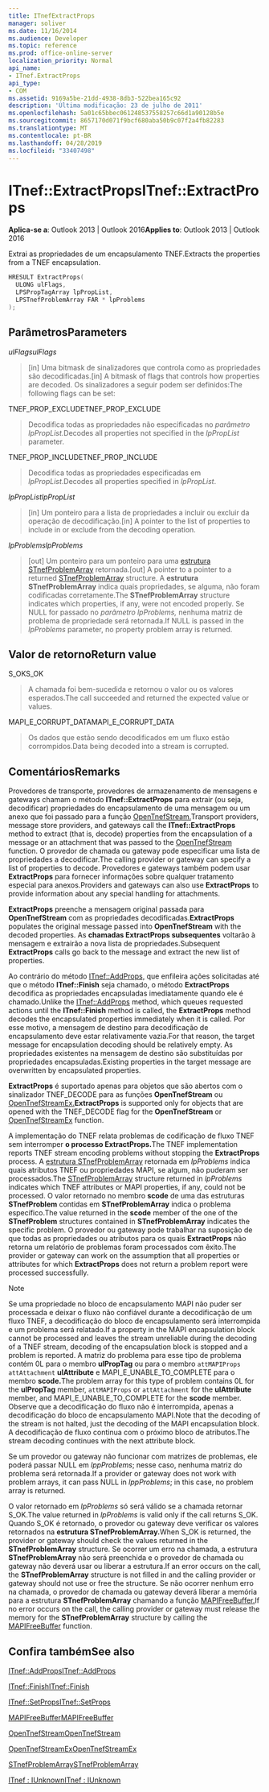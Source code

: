 ```yaml
---
title: ITnefExtractProps
manager: soliver
ms.date: 11/16/2014
ms.audience: Developer
ms.topic: reference
ms.prod: office-online-server
localization_priority: Normal
api_name:
- ITnef.ExtractProps
api_type:
- COM
ms.assetid: 9169a5be-21dd-4938-8db3-522bea165c92
description: 'Última modificação: 23 de julho de 2011'
ms.openlocfilehash: 5a01c65bbec061248537558257c66d1a90128b5e
ms.sourcegitcommit: 8657170d071f9bcf680aba50b9c07f2a4fb82283
ms.translationtype: MT
ms.contentlocale: pt-BR
ms.lasthandoff: 04/28/2019
ms.locfileid: "33407498"
---
```

# <a name="itnefextractprops"></a><span data-ttu-id="36a03-103">ITnef::ExtractProps</span><span class="sxs-lookup"><span data-stu-id="36a03-103">ITnef::ExtractProps</span></span>

  
  
<span data-ttu-id="36a03-104">**Aplica-se a**: Outlook 2013 | Outlook 2016</span><span class="sxs-lookup"><span data-stu-id="36a03-104">**Applies to**: Outlook 2013 | Outlook 2016</span></span> 
  
<span data-ttu-id="36a03-105">Extrai as propriedades de um encapsulamento TNEF.</span><span class="sxs-lookup"><span data-stu-id="36a03-105">Extracts the properties from a TNEF encapsulation.</span></span> 
  
```cpp
HRESULT ExtractProps(
  ULONG ulFlags,
  LPSPropTagArray lpPropList,
  LPSTnefProblemArray FAR * lpProblems
);
```

## <a name="parameters"></a><span data-ttu-id="36a03-106">Parâmetros</span><span class="sxs-lookup"><span data-stu-id="36a03-106">Parameters</span></span>

 <span data-ttu-id="36a03-107">_ulFlags_</span><span class="sxs-lookup"><span data-stu-id="36a03-107">_ulFlags_</span></span>
  
> <span data-ttu-id="36a03-108">[in] Uma bitmask de sinalizadores que controla como as propriedades são decodificadas.</span><span class="sxs-lookup"><span data-stu-id="36a03-108">[in] A bitmask of flags that controls how properties are decoded.</span></span> <span data-ttu-id="36a03-109">Os sinalizadores a seguir podem ser definidos:</span><span class="sxs-lookup"><span data-stu-id="36a03-109">The following flags can be set:</span></span>
    
<span data-ttu-id="36a03-110">TNEF_PROP_EXCLUDE</span><span class="sxs-lookup"><span data-stu-id="36a03-110">TNEF_PROP_EXCLUDE</span></span> 
  
> <span data-ttu-id="36a03-111">Decodifica todas as propriedades não especificadas no _parâmetro lpPropList._</span><span class="sxs-lookup"><span data-stu-id="36a03-111">Decodes all properties not specified in the  _lpPropList_ parameter.</span></span> 
    
<span data-ttu-id="36a03-112">TNEF_PROP_INCLUDE</span><span class="sxs-lookup"><span data-stu-id="36a03-112">TNEF_PROP_INCLUDE</span></span> 
  
> <span data-ttu-id="36a03-113">Decodifica todas as propriedades especificadas em  _lpPropList_.</span><span class="sxs-lookup"><span data-stu-id="36a03-113">Decodes all properties specified in  _lpPropList_.</span></span>
    
 <span data-ttu-id="36a03-114">_lpPropList_</span><span class="sxs-lookup"><span data-stu-id="36a03-114">_lpPropList_</span></span>
  
> <span data-ttu-id="36a03-115">[in] Um ponteiro para a lista de propriedades a incluir ou excluir da operação de decodificação.</span><span class="sxs-lookup"><span data-stu-id="36a03-115">[in] A pointer to the list of properties to include in or exclude from the decoding operation.</span></span>
    
 <span data-ttu-id="36a03-116">_lpProblems_</span><span class="sxs-lookup"><span data-stu-id="36a03-116">_lpProblems_</span></span>
  
> <span data-ttu-id="36a03-117">[out] Um ponteiro para um ponteiro para uma [estrutura STnefProblemArray](stnefproblemarray.md) retornada.</span><span class="sxs-lookup"><span data-stu-id="36a03-117">[out] A pointer to a pointer to a returned [STnefProblemArray](stnefproblemarray.md) structure.</span></span> <span data-ttu-id="36a03-118">A **estrutura STnefProblemArray** indica quais propriedades, se alguma, não foram codificadas corretamente.</span><span class="sxs-lookup"><span data-stu-id="36a03-118">The **STnefProblemArray** structure indicates which properties, if any, were not encoded properly.</span></span> <span data-ttu-id="36a03-119">Se NULL for passado no  _parâmetro lpProblems,_ nenhuma matriz de problema de propriedade será retornada.</span><span class="sxs-lookup"><span data-stu-id="36a03-119">If NULL is passed in the  _lpProblems_ parameter, no property problem array is returned.</span></span> 
    
## <a name="return-value"></a><span data-ttu-id="36a03-120">Valor de retorno</span><span class="sxs-lookup"><span data-stu-id="36a03-120">Return value</span></span>

<span data-ttu-id="36a03-121">S_OK</span><span class="sxs-lookup"><span data-stu-id="36a03-121">S_OK</span></span> 
  
> <span data-ttu-id="36a03-122">A chamada foi bem-sucedida e retornou o valor ou os valores esperados.</span><span class="sxs-lookup"><span data-stu-id="36a03-122">The call succeeded and returned the expected value or values.</span></span>
    
<span data-ttu-id="36a03-123">MAPI_E_CORRUPT_DATA</span><span class="sxs-lookup"><span data-stu-id="36a03-123">MAPI_E_CORRUPT_DATA</span></span> 
  
> <span data-ttu-id="36a03-124">Os dados que estão sendo decodificados em um fluxo estão corrompidos.</span><span class="sxs-lookup"><span data-stu-id="36a03-124">Data being decoded into a stream is corrupted.</span></span>
    
## <a name="remarks"></a><span data-ttu-id="36a03-125">Comentários</span><span class="sxs-lookup"><span data-stu-id="36a03-125">Remarks</span></span>

<span data-ttu-id="36a03-126">Provedores de transporte, provedores de armazenamento de mensagens e gateways chamam o método **ITnef::ExtractProps** para extrair (ou seja, decodificar) propriedades do encapsulamento de uma mensagem ou um anexo que foi passado para a função [OpenTnefStream.](opentnefstream.md)</span><span class="sxs-lookup"><span data-stu-id="36a03-126">Transport providers, message store providers, and gateways call the **ITnef::ExtractProps** method to extract (that is, decode) properties from the encapsulation of a message or an attachment that was passed to the [OpenTnefStream](opentnefstream.md) function.</span></span> <span data-ttu-id="36a03-127">O provedor de chamada ou gateway pode especificar uma lista de propriedades a decodificar.</span><span class="sxs-lookup"><span data-stu-id="36a03-127">The calling provider or gateway can specify a list of properties to decode.</span></span> <span data-ttu-id="36a03-128">Provedores e gateways também podem usar **ExtractProps** para fornecer informações sobre qualquer tratamento especial para anexos.</span><span class="sxs-lookup"><span data-stu-id="36a03-128">Providers and gateways can also use **ExtractProps** to provide information about any special handling for attachments.</span></span> 
  
 <span data-ttu-id="36a03-129">**ExtractProps** preenche a mensagem original passada para **OpenTnefStream** com as propriedades decodificadas.</span><span class="sxs-lookup"><span data-stu-id="36a03-129">**ExtractProps** populates the original message passed into **OpenTnefStream** with the decoded properties.</span></span> <span data-ttu-id="36a03-130">As **chamadas ExtractProps subsequentes** voltarão à mensagem e extrairão a nova lista de propriedades.</span><span class="sxs-lookup"><span data-stu-id="36a03-130">Subsequent **ExtractProps** calls go back to the message and extract the new list of properties.</span></span> 
  
<span data-ttu-id="36a03-131">Ao contrário do método [ITnef::AddProps,](itnef-addprops.md) que enfileira ações solicitadas até que o método **ITnef::Finish** seja chamado, o método **ExtractProps** decodifica as propriedades encapsuladas imediatamente quando ele é chamado.</span><span class="sxs-lookup"><span data-stu-id="36a03-131">Unlike the [ITnef::AddProps](itnef-addprops.md) method, which queues requested actions until the **ITnef::Finish** method is called, the **ExtractProps** method decodes the encapsulated properties immediately when it is called.</span></span> <span data-ttu-id="36a03-132">Por esse motivo, a mensagem de destino para decodificação de encapsulamento deve estar relativamente vazia.</span><span class="sxs-lookup"><span data-stu-id="36a03-132">For that reason, the target message for encapsulation decoding should be relatively empty.</span></span> <span data-ttu-id="36a03-133">As propriedades existentes na mensagem de destino são substituídas por propriedades encapsuladas.</span><span class="sxs-lookup"><span data-stu-id="36a03-133">Existing properties in the target message are overwritten by encapsulated properties.</span></span> 
  
 <span data-ttu-id="36a03-134">**ExtractProps** é suportado apenas para objetos que são abertos com o sinalizador TNEF_DECODE para as funções **OpenTnefStream** ou [OpenTnefStreamEx.](opentnefstreamex.md)</span><span class="sxs-lookup"><span data-stu-id="36a03-134">**ExtractProps** is supported only for objects that are opened with the TNEF_DECODE flag for the **OpenTnefStream** or [OpenTnefStreamEx](opentnefstreamex.md) function.</span></span> 
  
<span data-ttu-id="36a03-135">A implementação do TNEF relata problemas de codificação de fluxo TNEF sem interromper **o processo ExtractProps.**</span><span class="sxs-lookup"><span data-stu-id="36a03-135">The TNEF implementation reports TNEF stream encoding problems without stopping the **ExtractProps** process.</span></span> <span data-ttu-id="36a03-136">A [estrutura STnefProblemArray](stnefproblemarray.md) retornada em  _lpProblems_ indica quais atributos TNEF ou propriedades MAPI, se algum, não puderam ser processados.</span><span class="sxs-lookup"><span data-stu-id="36a03-136">The [STnefProblemArray](stnefproblemarray.md) structure returned in  _lpProblems_ indicates which TNEF attributes or MAPI properties, if any, could not be processed.</span></span> <span data-ttu-id="36a03-137">O valor retornado no membro **scode** de uma das estruturas **STnefProblem** contidas em **STnefProblemArray** indica o problema específico.</span><span class="sxs-lookup"><span data-stu-id="36a03-137">The value returned in the **scode** member of the one of the **STnefProblem** structures contained in **STnefProblemArray** indicates the specific problem.</span></span> <span data-ttu-id="36a03-138">O provedor ou gateway pode trabalhar na suposição de que todas as propriedades ou atributos para os quais **ExtractProps** não retorna um relatório de problemas foram processados com êxito.</span><span class="sxs-lookup"><span data-stu-id="36a03-138">The provider or gateway can work on the assumption that all properties or attributes for which **ExtractProps** does not return a problem report were processed successfully.</span></span> 
  
> [!NOTE]
> <span data-ttu-id="36a03-139">Se uma propriedade no bloco de encapsulamento MAPI não puder ser processada e deixar o fluxo não confiável durante a decodificação de um fluxo TNEF, a decodificação do bloco de encapsulamento será interrompida e um problema será relatado.</span><span class="sxs-lookup"><span data-stu-id="36a03-139">If a property in the MAPI encapsulation block cannot be processed and leaves the stream unreliable during the decoding of a TNEF stream, decoding of the encapsulation block is stopped and a problem is reported.</span></span> <span data-ttu-id="36a03-140">A matriz do problema para esse tipo de problema contém 0L para o membro **ulPropTag** ou para o membro `attMAPIProps` `attAttachment` **ulAttribute** e MAPI_E_UNABLE_TO_COMPLETE para o membro **scode.**</span><span class="sxs-lookup"><span data-stu-id="36a03-140">The problem array for this type of problem contains 0L for the **ulPropTag** member,  `attMAPIProps` or  `attAttachment` for the **ulAttribute** member, and MAPI_E_UNABLE_TO_COMPLETE for the **scode** member.</span></span> <span data-ttu-id="36a03-141">Observe que a decodificação do fluxo não é interrompida, apenas a decodificação do bloco de encapsulamento MAPI.</span><span class="sxs-lookup"><span data-stu-id="36a03-141">Note that the decoding of the stream is not halted, just the decoding of the MAPI encapsulation block.</span></span> <span data-ttu-id="36a03-142">A decodificação de fluxo continua com o próximo bloco de atributos.</span><span class="sxs-lookup"><span data-stu-id="36a03-142">The stream decoding continues with the next attribute block.</span></span> 
  
<span data-ttu-id="36a03-143">Se um provedor ou gateway não funcionar com matrizes de problemas, ele poderá passar NULL em  _lppProblems_; nesse caso, nenhuma matriz do problema será retornada.</span><span class="sxs-lookup"><span data-stu-id="36a03-143">If a provider or gateway does not work with problem arrays, it can pass NULL in  _lppProblems_; in this case, no problem array is returned.</span></span> 
  
<span data-ttu-id="36a03-144">O valor retornado em  _lpProblems_ só será válido se a chamada retornar S_OK.</span><span class="sxs-lookup"><span data-stu-id="36a03-144">The value returned in  _lpProblems_ is valid only if the call returns S_OK.</span></span> <span data-ttu-id="36a03-145">Quando S_OK é retornado, o provedor ou gateway deve verificar os valores retornados na **estrutura STnefProblemArray.**</span><span class="sxs-lookup"><span data-stu-id="36a03-145">When S_OK is returned, the provider or gateway should check the values returned in the **STnefProblemArray** structure.</span></span> <span data-ttu-id="36a03-146">Se ocorrer um erro na chamada, a estrutura **STnefProblemArray** não será preenchida e o provedor de chamada ou gateway não deverá usar ou liberar a estrutura.</span><span class="sxs-lookup"><span data-stu-id="36a03-146">If an error occurs on the call, the **STnefProblemArray** structure is not filled in and the calling provider or gateway should not use or free the structure.</span></span> <span data-ttu-id="36a03-147">Se não ocorrer nenhum erro na chamada, o provedor de chamada ou gateway deverá liberar a memória para a estrutura **STnefProblemArray** chamando a função [MAPIFreeBuffer.](mapifreebuffer.md)</span><span class="sxs-lookup"><span data-stu-id="36a03-147">If no error occurs on the call, the calling provider or gateway must release the memory for the **STnefProblemArray** structure by calling the [MAPIFreeBuffer](mapifreebuffer.md) function.</span></span> 
  
## <a name="see-also"></a><span data-ttu-id="36a03-148">Confira também</span><span class="sxs-lookup"><span data-stu-id="36a03-148">See also</span></span>



[<span data-ttu-id="36a03-149">ITnef::AddProps</span><span class="sxs-lookup"><span data-stu-id="36a03-149">ITnef::AddProps</span></span>](itnef-addprops.md)
  
[<span data-ttu-id="36a03-150">ITnef::Finish</span><span class="sxs-lookup"><span data-stu-id="36a03-150">ITnef::Finish</span></span>](itnef-finish.md)
  
[<span data-ttu-id="36a03-151">ITnef::SetProps</span><span class="sxs-lookup"><span data-stu-id="36a03-151">ITnef::SetProps</span></span>](itnef-setprops.md)
  
[<span data-ttu-id="36a03-152">MAPIFreeBuffer</span><span class="sxs-lookup"><span data-stu-id="36a03-152">MAPIFreeBuffer</span></span>](mapifreebuffer.md)
  
[<span data-ttu-id="36a03-153">OpenTnefStream</span><span class="sxs-lookup"><span data-stu-id="36a03-153">OpenTnefStream</span></span>](opentnefstream.md)
  
[<span data-ttu-id="36a03-154">OpenTnefStreamEx</span><span class="sxs-lookup"><span data-stu-id="36a03-154">OpenTnefStreamEx</span></span>](opentnefstreamex.md)
  
[<span data-ttu-id="36a03-155">STnefProblemArray</span><span class="sxs-lookup"><span data-stu-id="36a03-155">STnefProblemArray</span></span>](stnefproblemarray.md)
  
[<span data-ttu-id="36a03-156">ITnef : IUnknown</span><span class="sxs-lookup"><span data-stu-id="36a03-156">ITnef : IUnknown</span></span>](itnefiunknown.md)

